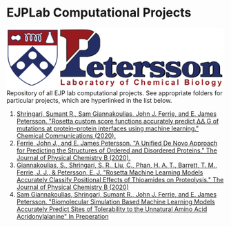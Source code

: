 # EJPLab Computational Projects

![](Logo.jpg)
Repository of all EJP lab computational projects. See appropriate folders for particular projects, which are hyperlinked in the list below.
1. [Shringari, Sumant R., Sam Giannakoulias, John J. Ferrie, and E. James Petersson. "Rosetta custom score functions accurately predict ΔΔ G of mutations at protein–protein interfaces using machine learning." Chemical Communications (2020).](SRS2020/)
2. [Ferrie, John J., and E. James Petersson. "A Unified De Novo Approach for Predicting the Structures of Ordered and Disordered Proteins." The Journal of Physical Chemistry B (2020).](AbInitioVO-and-FastFloppyTail/)
3. [Giannakoulias, S., Shringari, S. R., Liu, C., Phan, H. A. T., Barrett, T. M., Ferrie, J. J., & Petersson, E. J.  "Rosetta Machine Learning Models Accurately Classify Positional Effects of Thioamides on Proteolysis." The Journal of Physical Chemistry B (2020)](RML_ThioClass/)
4. [Sam Giannakoulias, Shringari, Sumant R., John J. Ferrie, and E. James Petersson. "Biomolecular Simulation Based Machine Learning Models Accurately Predict Sites of Tolerability to the Unnatural Amino Acid Acridonylalanine" In Preperation](SRS2020/)
